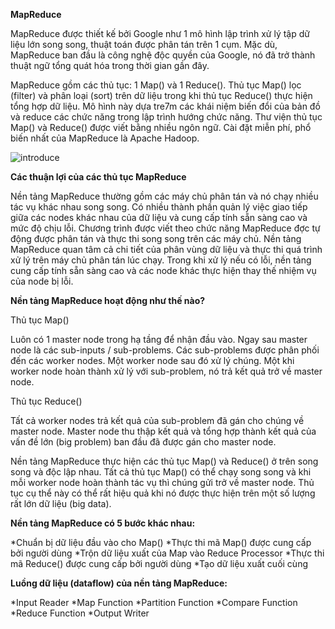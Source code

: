 **MapReduce**

MapReduce được thiết kế bởi Google như 1 mô hình lập trình xử lý tập dữ liệu lớn song song, thuật toán được phân tán trên 1 cụm. 
Mặc dù, MapReduce ban đầu là công nghệ độc quyền của Google, nó đã trở thành thuật ngữ tổng quát hóa trong thời gian gần đây.


MapReduce gồm các thủ tục: 1 Map() và 1 Reduce(). 
Thủ tục Map() lọc (filter) và phân loại (sort) trên dữ liệu trong khi thủ tục Reduce() thực hiện tổng hợp dữ liệu. 
Mô hình này dựa tre7m các khái niệm biến đổi của bản đồ và reduce các chức năng trong lập trình hướng chức năng. 
Thư viện thủ tục Map() và Reduce() được viết bằng nhiều ngôn ngữ. 
Cài đặt miễn phí, phổ biến nhất của MapReduce là Apache Hadoop.

![introduce](https://dinhnguyenngoc.files.wordpress.com/2014/07/what_is_mapreduce.png?w=768&h=465)

**Các thuận lợi của các thủ tục MapReduce**

Nền tảng MapReduce thường gồm các máy chủ phân tán và nó chạy nhiều tác vụ khác nhau song song. 
Có nhiều thành phần quản lý việc giao tiếp giữa các nodes khác nhau của dữ liệu và cung cấp tính sẵn sàng cao và mức độ chịu lỗi. 
Chương trình được viết theo chức năng MapReduce đợc tự động được phân tán và thực thi song song trên các máy chủ. 
Nền tảng MapReduce quan tâm cả chi tiết của phân vùng dữ liệu và thực thi quá trình xử lý trên máy chủ phân tán lúc chạy. 
Trong khi xử lý nếu có lỗi, nền tảng cung cấp tính sẵn sàng cao và các node khác thực hiện thay thế nhiệm vụ của node bị lỗi.

**Nền tảng MapReduce hoạt động như thế nào?**

Thủ tục Map()

Luôn có 1 master node trong hạ tầng để nhận đầu vào. Ngay sau master node là các sub-inputs / sub-problems. Các sub-problems được phân phối đến các worker nodes. Một worker node sau đó xử lý chúng. Một khi worker node hoàn thành xử lý với sub-problem, nó trả kết quả trở về master node.

Thủ tục Reduce()

Tất cả worker nodes trả kết quả của sub-problem đã gán cho chúng về master node. Master node thu thập kết quả và tổng hợp thành kết quả của vấn đề lớn (big problem) ban đầu đã được gán cho master node.

Nền tảng MapReduce thực hiện các thủ tục Map() và Reduce() ở trên song song và độc lập nhau. Tất cả thủ tục Map() có thể chạy song song và khi mỗi worker node hoàn thành tác vụ thì chúng gửi trở về master node. Thủ tục cụ thể này có thể rất hiệu quả khi nó được thực hiện trên một số lượng rất lớn dữ liệu (big data).

**Nền tảng MapReduce có 5 bước khác nhau:**

*Chuẩn bị dữ liệu đầu vào cho Map()
*Thực thi mã Map() được cung cấp bởi người dùng
*Trộn dữ liệu xuất của Map vào Reduce Processor
*Thực thi mã Reduce() được cung cấp bởi người dùng
*Tạo dữ liệu xuất cuối cùng

**Luồng dữ liệu (dataflow) của nền tảng MapReduce:**

*Input Reader
*Map Function
*Partition Function
*Compare Function
*Reduce Function
*Output Writer



